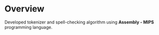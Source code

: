 # Overview

Developed tokenizer and spell-checking algorithm using __Assembly - MIPS__ programming language.
